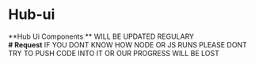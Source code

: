 # Hub-ui
**Hub Ui Components  **
WILL BE UPDATED REGULARY  
**# Request**
IF YOU DONT KNOW HOW NODE OR JS RUNS PLEASE DONT TRY TO PUSH CODE INTO IT OR OUR PROGRESS WILL BE LOST  

